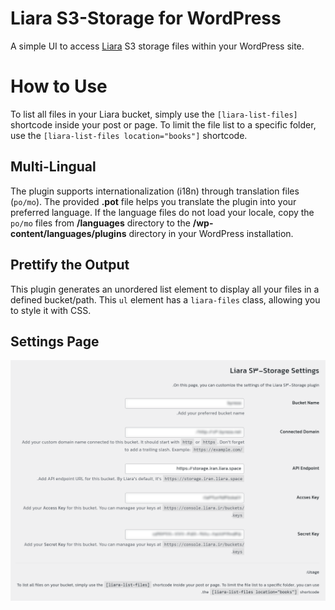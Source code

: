# Liara S3-Storage for WordPress
A simple UI to access [Liara](https://liara.ir/products/object-storage/) S3 storage files within your WordPress site.

# How to Use

To list all files in your Liara bucket, simply use the <code>[liara-list-files]</code> shortcode inside your post or page. To limit the file list to a specific folder, use the <code>[liara-list-files location="books"]</code> shortcode.

## Multi-Lingual

The plugin supports internationalization (i18n) through translation files (`po/mo`). The provided **.pot** file helps you translate the plugin into your preferred language. If the language files do not load your locale, copy the `po/mo` files from **/languages** directory to the **/wp-content/languages/plugins** directory in your WordPress installation.

## Prettify the Output

This plugin generates an unordered list element to display all your files in a defined bucket/path. This `ul` element has a `liara-files` class, allowing you to style it with CSS.

## Settings Page

![settings page](./screenshot.png)